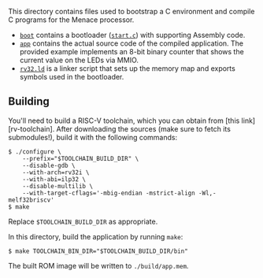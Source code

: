 This directory contains files used to bootstrap a C environment and compile C programs for the Menace processor.

- [`boot`](./boot) contains a bootloader ([`start.c`](./boot/start.c)) with supporting Assembly code.
- [`app`](./app) contains the actual source code of the compiled application.
  The provided example implements an 8-bit binary counter that shows the current value on the LEDs via MMIO.
- [`rv32.ld`](./rv32.ld) is a linker script that sets up the memory map and exports symbols used in the bootloader.

## Building
You'll need to build a RISC-V toolchain, which you can obtain from [this link][rv-toolchain].
After downloading the sources (make sure to fetch its submodules!), build it with the following commands:

```
$ ./configure \
    --prefix="$TOOLCHAIN_BUILD_DIR" \
    --disable-gdb \
    --with-arch=rv32i \
    --with-abi=ilp32 \
    --disable-multilib \
    --with-target-cflags='-mbig-endian -mstrict-align -Wl,-melf32briscv'
$ make
```

Replace `$TOOLCHAIN_BUILD_DIR` as appropriate.

In this directory, build the application by running `make`:

```
$ make TOOLCHAIN_BIN_DIR="$TOOLCHAIN_BUILD_DIR/bin"
```

The built ROM image will be written to `./build/app.mem`.
